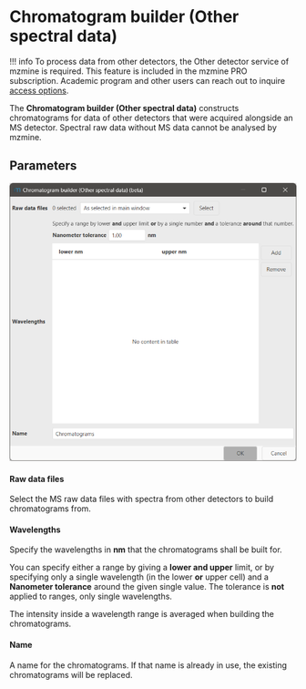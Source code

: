 # Chromatogram builder (Other spectral data)

!!! info
    To process data from other detectors, the Other detector service of mzmine is required. This feature
    is included in the mzmine PRO subscription. Academic program and other users can reach out to
    inquire [access options](https://mzio.io/#contact).

The **Chromatogram builder (Other spectral data)** constructs chromatograms for data of other
detectors that were acquired alongside an MS detector. Spectral raw data without MS data cannot be
analysed by mzmine.  

## Parameters

![otherchrombuilderparam.png](otherchrombuilderparam.png)

#### Raw data files
Select the MS raw data files with spectra from other detectors to build chromatograms from.

#### Wavelengths 

Specify the wavelengths in **nm** that the chromatograms shall be built for.

You can specify either a range by giving a **lower and upper** limit, or by specifying only a single 
wavelength (in the lower **or** upper cell) and a **Nanometer tolerance** around the given single 
value. The tolerance is **not** applied to ranges, only single wavelengths.

The intensity inside a wavelength range is averaged when building the chromatograms.

#### Name

A name for the chromatograms. If that name is already in use, the existing chromatograms will be replaced.
